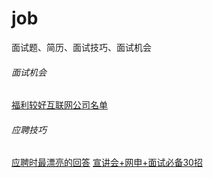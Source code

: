 # job
面试题、简历、面试技巧、面试机会

###### 面试机会
[福利较好互联网公司名单](http://url.cn/5OaBa0w)


###### 应聘技巧

[应聘时最漂亮的回答](http://weibo.com/2248502817/F4RP86kH6)
[宣讲会+网申+面试必备30招](http://weibo.com/1860293774/Fs45vFxwF)

